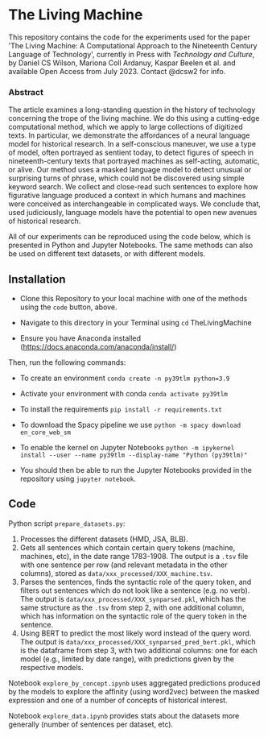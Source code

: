 # The Living Machine

This repository contains the code for the experiments used for the paper 'The Living Machine: A Computational Approach to the Nineteenth Century Language of Technology', currently in Press with _Technology and Culture_, by Daniel CS Wilson, Mariona Coll Ardanuy, Kaspar Beelen et al. and available Open Access from July 2023. Contact @dcsw2 for info.

### Abstract

The article examines a long-standing question in the history of technology concerning the trope of the living machine. We do this using a cutting-edge computational method, which we apply to large collections of digitized texts. In particular, we demonstrate the affordances of a neural language model for historical research. In a self-conscious maneuver, we use a type of model, often portrayed as sentient today, to detect figures of speech in nineteenth-century texts that portrayed machines as self-acting, automatic, or alive. Our method uses a masked language model to detect unusual or surprising turns of phrase, which could not be discovered using simple keyword search. We collect and close-read such sentences to explore how figurative language produced a context in which humans and machines were conceived as interchangeable in complicated ways. We conclude that, used judiciously, language models have the potential to open new avenues of historical research. 

All of our experiments can be reproduced using the code below, which is presented in Python and Jupyter Notebooks. The same methods can also be used on different text datasets, or with different models.

## Installation

- Clone this Repository to your local machine with one of the methods using the `code` button, above.
- Navigate to this directory in your Terminal using `cd` TheLivingMachine

- Ensure you have Anaconda installed (https://docs.anaconda.com/anaconda/install/)

Then, run the following commands:
- To create an environment `conda create -n py39tlm python=3.9`

- Activate your environment with conda
`conda activate py39tlm`

- To install the requirements
 `pip install -r requirements.txt`
 
- To download the Spacy pipeline we use
`python -m spacy download en_core_web_sm`

- To enable the kernel on Jupyter Notebooks
  `python -m ipykernel install --user --name py39tlm --display-name "Python (py39tlm)"`

- You should then be able to run the Jupyter Notebooks provided in the repository using `jupyter notebook`.
 

## Code

Python script `prepare_datasets.py`:
1. Processes the different datasets (HMD, JSA, BLB).
2. Gets all sentences which contain certain query tokens (machine, machines, etc), in the date range 1783-1908. The output is a `.tsv` file with one sentence per row (and relevant metadata in the other columns), stored as `data/xxx_processed/XXX_machine.tsv`.
3. Parses the sentences, finds the syntactic role of the query token, and filters out sentences which do not look like a sentence (e.g. no verb). The output is `data/xxx_processed/XXX_synparsed.pkl`, which has the same structure as the `.tsv` from step 2, with one additional column, which has information on the syntactic role of the query token in the sentence.
4. Using BERT to predict the most likely word instead of the query word. The output is `data/xxx_processed/XXX_synparsed_pred_bert.pkl`, which is the dataframe from step 3, with two additional columns: one for each model (e.g., limited by date range), with predictions given by the respective models.

Notebook `explore_by_concept.ipynb` uses aggregated predictions produced by the models to explore the affinity (using word2vec) between the masked expression and one of a number of concepts of historical interest.

Notebook `explore_data.ipynb` provides stats about the datasets more generally (number of sentences per dataset, etc).
